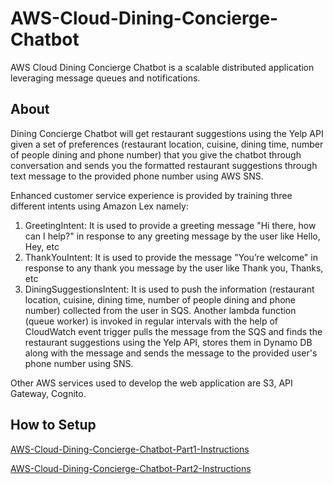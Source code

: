 # AWS-Cloud-Dining-Concierge-Chatbot
AWS Cloud Dining Concierge Chatbot is a scalable distributed application leveraging message queues and notifications.
## About
Dining Concierge Chatbot will get restaurant suggestions using the Yelp API given a set of preferences (restaurant location, cuisine, dining time, number of people dining and phone number) that you give the chatbot through conversation and sends you the formatted restaurant suggestions through text message to the provided phone number using AWS SNS.

Enhanced customer service experience is provided by training three different intents using Amazon Lex namely:
1. GreetingIntent: 
It is used to provide a greeting message "Hi there, how can I help?" in response to any greeting message by the user like Hello, Hey, etc  
2. ThankYouIntent:
It is used to provide the message "You’re welcome" in response to any thank you message by the user like Thank you, Thanks, etc
3. DiningSuggestionsIntent:
It is used to push the information (restaurant location, cuisine, dining time, number of people dining and phone number) collected from the user in SQS. Another lambda function (queue worker) is invoked in regular intervals with the help of CloudWatch event trigger pulls the message from the SQS and finds the restaurant suggestions using the Yelp API, stores them in Dynamo DB along with the message and sends the message to the provided user's phone number using SNS.   

Other AWS services used to develop the web application are S3, API Gateway, Cognito.  

## How to Setup
[AWS-Cloud-Dining-Concierge-Chatbot-Part1-Instructions](AWS-Cloud-Dining-Concierge-Chatbot-Part1-Instructions.pdf)

[AWS-Cloud-Dining-Concierge-Chatbot-Part2-Instructions](AWS-Cloud-Dining-Concierge-Chatbot-Part2-Instructions.pdf)


